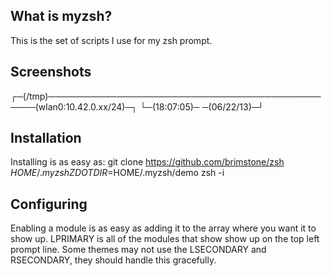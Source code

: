 ## What is myzsh?
This is the set of scripts I use for my zsh prompt.

## Screenshots
┌─(/tmp)────────────────────────────────────────────────(wlan0:10.42.0.xx/24)─┐
└─(18:07:05)─                                                     ─(06/22/13)─┘

## Installation
Installing is as easy as:
    git clone https://github.com/brimstone/zsh $HOME/.myzsh
    ZDOTDIR=$HOME/.myzsh/demo zsh -i

## Configuring
Enabling a module is as easy as adding it to the array where you want it to show up. LPRIMARY is all of the modules that show show up on the top left prompt line. Some themes may not use the LSECONDARY and RSECONDARY, they should handle this gracefully.
